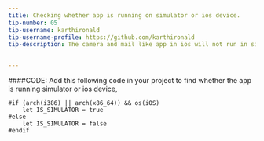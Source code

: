 ```yaml
---
title: Checking whether app is running on simulator or ios device.
tip-number: 05
tip-username: karthironald
tip-username-profile: https://github.com/karthironald
tip-description: The camera and mail like app in ios will not run in simulator, if you try to run in simulator means then it will get crash. So this tip will help you to find whether the app is running in **simulator** or **ios device** to save your valuable developing time.


---
```


####CODE:
Add this following code in your project to find whether the app is running simulator or ios device,

	#if (arch(i386) || arch(x86_64)) && os(iOS)
		let IS_SIMULATOR = true
	#else
		let IS_SIMULATOR = false
	#endif 	